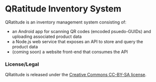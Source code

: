 # QRatitude Inventory System
QRatitude is an inventory management system consisting of:
* an Android app for scanning QR codes (encoded psuedo-GUIDs) and uploading associated product data
* a Node.js web service that exposes an API to store and query the product data
* (coming soon) a website front-end that consumes the API

### License/Legal
QRatitude is released under the [Creative Commons CC-BY-SA license](http://creativecommons.org/licenses/by-sa/3.0).
